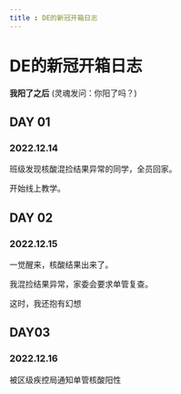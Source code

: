 ```yaml
---
title : DE的新冠开箱日志
---
```


# DE的新冠开箱日志
**我阳了之后**
(灵魂发问：你阳了吗？)

<!--more-->

## DAY 01
### 2022.12.14

班级发现核酸混捡结果异常的同学，全员回家。

开始线上教学。

## DAY 02
### 2022.12.15

一觉醒来，核酸结果出来了。

我混捡结果异常，家委会要求单管复查。

这时，我还抱有幻想
## DAY03
### 2022.12.16

被区级疾控局通知单管核酸阳性